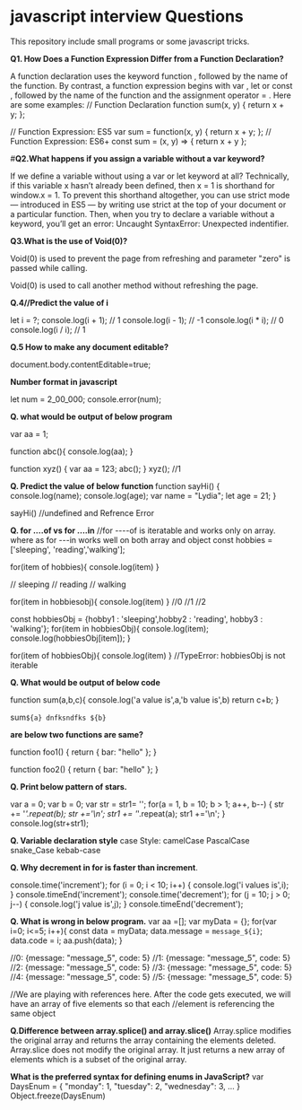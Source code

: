 # javascript interview Questions
This repository include small programs or some javascript tricks.

<b>Q1. How Does a Function Expression Differ from a Function Declaration?</b>

A function declaration uses the keyword function , followed by the name of the function. By contrast, a function expression begins with var , let or const , followed by the name of the function and the assignment operator = . Here are some examples:
// Function Declaration
function sum(x, y) {
  return x + y;
};

// Function Expression: ES5
var sum = function(x, y) {
  return x + y;
};
// Function Expression: ES6+
const sum = (x, y) => { return x + y };

#<b>Q2.What happens if you assign a variable without a var keyword?</b>

If we define a variable without using a var or let keyword at all? Technically, if this variable x hasn’t already been defined, then x = 1 is shorthand for window.x = 1.
To prevent this shorthand altogether, you can use strict mode — introduced in ES5 — by writing use strict at the top of your document or a particular function. Then, when you try to declare a variable without a keyword, you’ll get an error: Uncaught SyntaxError: Unexpected indentifier.

<b>Q3.What is the use of Void(0)?</b>

Void(0) is used to prevent the page from refreshing and parameter "zero" is passed while calling.

Void(0) is used to call another method without refreshing the page.

<b>Q.4//Predict the value of i </b>

let i = ?;
console.log(i + 1); // 1
console.log(i - 1); // -1
console.log(i * i); // 0
console.log(i / i); // 1

<b>Q.5 How to make any document editable?</b>

document.body.contentEditable=true;

<b>Number format in javascript</b>

let num = 2_00_000;
console.error(num);


 
 <b>Q. what would be output of below program</b>
 
 var aa = 1;

 function abc(){
     console.log(aa);
 }

 function xyz()
 {
     var aa = 123;
     abc();
 }
 xyz(); //1

<b>Q. Predict the value of below function </b>
function sayHi() {
  console.log(name);
  console.log(age);
  var name = "Lydia";
  let age = 21;
}

sayHi() //undefined and Refrence Error

<b>Q. for ....of vs for ....in</b>
//for ----of is iteratable and works only on array. where as for ---in works well on both array and object
const hobbies = ['sleeping', 'reading','walking'];

for(item of hobbies){
  console.log(item)
}

// sleeping
// reading
// walking

for(item in hobbiesobj){
  console.log(item)
}
//0
//1
//2

const hobbiesObj =  {hobby1 : 'sleeping',hobby2 : 'reading', hobby3 :  'walking'};
for(item in hobbiesObj){
  console.log(item);
  console.log(hobbiesObj[item]);
}

for(item of hobbiesObj){
  console.log(item)
}
//TypeError: hobbiesObj is not iterable

<b>Q. What would be output of below code</b>

function sum(a,b,c){
console.log('a value is',a,'b value is',b)
return c+b;
}


sum`${a} dnfksndfks ${b}`

<b>are below two functions are same?</b>

function foo1()
{
  return {
  bar: "hello"
  };
}

function foo2()
{
  return
  {
  bar: "hello"
  };
}

<b>Q. Print below pattern of stars.</b>

var a = 0;
var b = 0;
var str = str1= '';
for(a = 1, b = 10; b > 1; a++, b--)
{
    str += '*'.repeat(b);
    str +='\n';
    str1 += '*'.repeat(a);
    str1 +='\n';
}
console.log(str+str1);


<b>Q. Variable declaration style</b>
case Style:
camelCase
PascalCase
snake_Case
kebab-case


<b>Q. Why decrement in for is faster than increment</b>.

console.time('increment');
for (i = 0; i < 10; i++) {
  console.log('i values is',i);
}
console.timeEnd('increment');
console.time('decrement');
for (j = 10; j > 0; j--) {
   console.log('j value is',j);
}
console.timeEnd('decrement');

<b>Q. What is wrong in below program.</b>
  var aa =[];
  var myData = {};
  for(var i=0; i<=5; i++){
    const data = myData;
    data.message = `message_${i}`;
    data.code = i;
    aa.push(data);
  }
  
//0: {message: "message_5", code: 5}
//1: {message: "message_5", code: 5}
//2: {message: "message_5", code: 5}
//3: {message: "message_5", code: 5}
//4: {message: "message_5", code: 5}
//5: {message: "message_5", code: 5}

//We are playing with references here. After the code gets executed, we will have an array of five elements so that each //element is referencing the same object

<b>Q.Difference between array.splice() and array.slice()</b>
Array.splice modifies the original array and returns the array containing the elements deleted.
Array.slice does not modify the original array. It just returns a new array of elements which is a subset of the original array.

<b>What is the preferred syntax for defining enums in JavaScript?</b>
var DaysEnum = {
    "monday": 1,
    "tuesday": 2,
    "wednesday": 3,
    ...
}
Object.freeze(DaysEnum)



